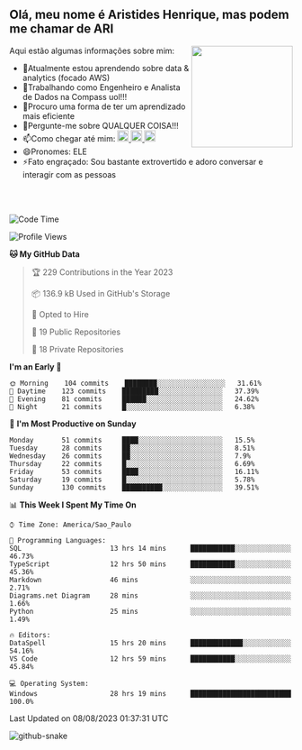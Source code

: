 ## Olá, meu nome é Aristides Henrique, mas podem me chamar de ARI

<div >
Aqui estão algumas informações sobre mim:<img align="right" height="180em" src="https://user-images.githubusercontent.com/97318481/177042589-45d62122-82a9-4a32-b3a7-87b322825b2f.png">
</div>

- 🌱Atualmente estou aprendendo sobre data & analytics (focado AWS)
- 👯Trabalhando como Engenheiro e Analista de Dados na Compass uol!!!
- 🤔Procuro uma forma de ter um aprendizado mais eficiente
- 💬Pergunte-me sobre QUALQUER COISA!!!
- 📫Como chegar até mim:
  <a href="https://www.instagram.com/aryhenry/" target="_blank">
  <img src="https://img.shields.io/badge/-Instagram-%23E4405F?style=for-the-badge&logo=instagram&logoColor=black" height="20px">
  </a>
  <a href="https://www.linkedin.com/in/aristides-henrique/" target="_blank">
  <img src="https://img.shields.io/badge/-LinkedIn-%230077B5?style=for-the-badge&logo=linkedin&logoColor=black" height="20px">
  </a> 
  <a href="mailto:arihenriqueuna@gmail.com">
  <img src="https://img.shields.io/badge/-Gmail-%23333?style=for-the-badge&logo=gmail&logoColor=white" height="20px">
  </a>
- 😄Pronomes: ELE
- ⚡Fato engraçado: Sou bastante extrovertido e adoro conversar e interagir com as pessoas
<br/>
<br/>


<!--START_SECTION:waka-->
![Code Time](http://img.shields.io/badge/Code%20Time-1%2C053%20hrs%2037%20mins-blue)

![Profile Views](http://img.shields.io/badge/Profile%20Views-13-blue)

**🐱 My GitHub Data** 

> 🏆 229 Contributions in the Year 2023
 > 
> 📦 136.9 kB Used in GitHub's Storage 
 > 
> 💼 Opted to Hire
 > 
> 📜 19 Public Repositories 
 > 
> 🔑 18 Private Repositories  
 > 
**I'm an Early 🐤** 

```text
🌞 Morning    104 commits    ████████░░░░░░░░░░░░░░░░░   31.61% 
🌇 Daytime    123 commits    █████████░░░░░░░░░░░░░░░░   37.39% 
🌃 Evening    81 commits     ██████░░░░░░░░░░░░░░░░░░░   24.62% 
🌙 Night      21 commits     █░░░░░░░░░░░░░░░░░░░░░░░░   6.38%

```
📅 **I'm Most Productive on Sunday** 

```text
Monday       51 commits     ████░░░░░░░░░░░░░░░░░░░░░   15.5% 
Tuesday      28 commits     ██░░░░░░░░░░░░░░░░░░░░░░░   8.51% 
Wednesday    26 commits     ██░░░░░░░░░░░░░░░░░░░░░░░   7.9% 
Thursday     22 commits     █░░░░░░░░░░░░░░░░░░░░░░░░   6.69% 
Friday       53 commits     ████░░░░░░░░░░░░░░░░░░░░░   16.11% 
Saturday     19 commits     █░░░░░░░░░░░░░░░░░░░░░░░░   5.78% 
Sunday       130 commits    ██████████░░░░░░░░░░░░░░░   39.51%

```


📊 **This Week I Spent My Time On** 

```text
⌚︎ Time Zone: America/Sao_Paulo

💬 Programming Languages: 
SQL                      13 hrs 14 mins      ███████████░░░░░░░░░░░░░░   46.73% 
TypeScript               12 hrs 50 mins      ███████████░░░░░░░░░░░░░░   45.36% 
Markdown                 46 mins             ░░░░░░░░░░░░░░░░░░░░░░░░░   2.71% 
Diagrams.net Diagram     28 mins             ░░░░░░░░░░░░░░░░░░░░░░░░░   1.66% 
Python                   25 mins             ░░░░░░░░░░░░░░░░░░░░░░░░░   1.49%

🔥 Editors: 
DataSpell                15 hrs 20 mins      █████████████░░░░░░░░░░░░   54.16% 
VS Code                  12 hrs 59 mins      ███████████░░░░░░░░░░░░░░   45.84%

💻 Operating System: 
Windows                  28 hrs 19 mins      █████████████████████████   100.0%

```


 Last Updated on 08/08/2023 01:37:31 UTC
<!--END_SECTION:waka-->

<img alt="github-snake" src="https://github.com/AriHenrique/AriHenrique/blob/output/github-contribution-grid-snake-dark.svg" />

